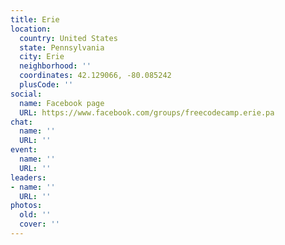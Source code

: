 ```yaml
---
title: Erie
location:
  country: United States
  state: Pennsylvania
  city: Erie
  neighborhood: ''
  coordinates: 42.129066, -80.085242
  plusCode: ''
social:
  name: Facebook page
  URL: https://www.facebook.com/groups/freecodecamp.erie.pa
chat:
  name: ''
  URL: ''
event:
  name: ''
  URL: ''
leaders:
- name: ''
  URL: ''
photos:
  old: ''
  cover: ''
---
```

